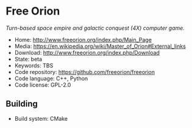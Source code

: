 # Free Orion

_Turn-based space empire and galactic conquest (4X) computer game._

- Home: http://www.freeorion.org/index.php/Main_Page
- Media: https://en.wikipedia.org/wiki/Master_of_Orion#External_links
- Download: http://www.freeorion.org/index.php/Download
- State: beta
- Keywords: TBS
- Code repository: https://github.com/freeorion/freeorion
- Code language: C++, Python
- Code license: GPL-2.0

## Building

- Build system: CMake
